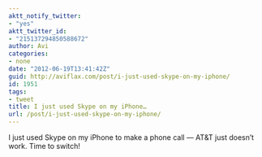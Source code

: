 ```yaml
---
aktt_notify_twitter:
- "yes"
aktt_twitter_id:
- "215137294850588672"
author: Avi
categories:
- none
date: "2012-06-19T13:41:42Z"
guid: http://aviflax.com/post/i-just-used-skype-on-my-iphone/
id: 1951
tags:
- tweet
title: I just used Skype on my iPhone…
url: /post/i-just-used-skype-on-my-iphone/
---
```

I just used Skype on my iPhone to make a phone call — AT&T just doesn’t work. Time to switch!